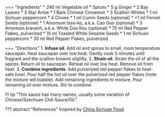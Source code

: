 === "Ingredients"
    * 240 ml Vegetable oil
    * Spices
        * 5 g Ginger
        * 2 Bay Leaves
        * 3 Star Anise
        * 1 Bark Chinese Cinnamon
        * 3 Scallion Whites
        * 1 ml Sichuan peppercorn
        * 4 Cloves
        * 1 ml Cumin Seeds (optional)
        * <1 ml Fennel Seeds (optional)
        * 1 Amomum tsao-ko, a.k.a. Cao Guo (optional)
        * 3 Amomum kravanh, a.k.a. White Dou Kou (optional)
    * 75 ml Red Pepper Flakes, pulverized
    * 15 ml Toasted White Sesame Seeds
    * 1 ml Sichuan peppercorn
    * 30 ml Red Pepper Flakes, pulverized

=== "Directions"
    1. **Infuse oil**. Add oil and spices to small, room temperature saucepan. Heat saucepan over low heat. Gently cook 5 minutes until fragrant and the scallion browns slightly.
    2. **Strain oil**. Strain the oil of all the spices. Return oil to saucepan. Reheat oil over low heat. Remove oil from heat.
    3. **Combine ingredients**. Add pulverized red pepper flakes to heat-safe bowl. Pour half the hot oil over the pulverized red pepper flakes (note: the mixture will bubble). Add remaining ingredients to mixture. Pour remaining oil over mixture. Stir to combine.


!!! tip "This sauce has many names; usually some variation of Chinese/Szechuan Chili Sauce/Oil."

??? abstract "References"
    Inspired by [China Sichuan Food](https://www.chinasichuanfood.com/chinese-chili-oil/).
